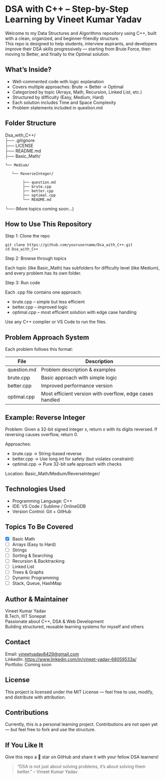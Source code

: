 # DSA with C++ – Step-by-Step Learning by Vineet Kumar Yadav

Welcome to my Data Structures and Algorithms repository using C++, built with a clean, organized, and beginner-friendly structure.  
This repo is designed to help students, interview aspirants, and developers improve their DSA skills progressively — starting from Brute Force, then moving to Better, and finally to the Optimal solution.

## What’s Inside?

- Well-commented code with logic explanation
- Covers multiple approaches: Brute → Better → Optimal
- Categorized by topic (Arrays, Math, Recursion, Linked List, etc.)
- Structured by difficulty (Easy, Medium, Hard)
- Each solution includes Time and Space Complexity
- Problem statements included in question.md

## Folder Structure

Dsa_with_C++/   
├── .gitignore  
├── LICENSE  
├── README.md   
├── Basic_Math/ 
 
    └── Medium/  

       └── ReverseInteger/ 

            ├── question.md            
            ├── brute.cpp  
            ├── better.cpp  
            ├── optimal.cpp  
            └── README.md  
└── (More topics coming soon...)

## How to Use This Repository

Step 1: Clone the repo

    git clone https://github.com/yourusername/Dsa_with_C++.git
    cd Dsa_with_C++

Step 2: Browse through topics

Each topic (like Basic_Math) has subfolders for difficulty level (like Medium), and every problem has its own folder.

Step 3: Run code

Each .cpp file contains one approach:
- brute.cpp – simple but less efficient
- better.cpp – improved logic
- optimal.cpp – most efficient solution with edge case handling

Use any C++ compiler or VS Code to run the files.

## Problem Approach System

Each problem follows this format:

| File         | Description                           |
|--------------|---------------------------------------|
| question.md  | Problem description & examples        |
| brute.cpp    | Basic approach with simple logic      |
| better.cpp   | Improved performance version          |
| optimal.cpp  | Most efficient version with overflow, edge cases handled |

## Example: Reverse Integer

Problem: Given a 32-bit signed integer x, return x with its digits reversed. If reversing causes overflow, return 0.

Approaches:
- brute.cpp → String-based reverse
- better.cpp → Use long int for safety (but violates constraint)
- optimal.cpp → Pure 32-bit safe approach with checks

Location: Basic_Math/Medium/ReverseInteger/

## Technologies Used

- Programming Language: C++
- IDE: VS Code / Sublime / OnlineGDB
- Version Control: Git + GitHub

## Topics To Be Covered

- [x] Basic Math
- [ ] Arrays (Easy to Hard)
- [ ] Strings
- [ ] Sorting & Searching
- [ ] Recursion & Backtracking
- [ ] Linked List
- [ ] Trees & Graphs
- [ ] Dynamic Programming
- [ ] Stack, Queue, HashMap

## Author & Maintainer

Vineet Kumar Yadav  
B.Tech, IIIT Sonepat  
Passionate about C++, DSA & Web Development  
Building structured, reusable learning systems for myself and others  

## Contact

Email: vineetyadav8429@gmail.com  
LinkedIn: https://www.linkedin.com/in/vineet-yadav-68059533a/    
Portfolio: Coming soon

## License

This project is licensed under the MIT License — feel free to use, modify, and distribute with attribution.

## Contributions

Currently, this is a personal learning project. Contributions are not open yet — but feel free to fork and use the structure.

## If You Like It

Give this repo a 🌟 star on GitHub and share it with your fellow DSA learners!

> “DSA is not just about solving problems, it’s about solving them better.” – Vineet Kumar Yadav
